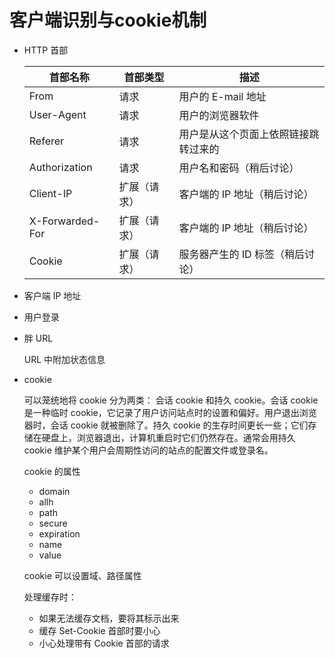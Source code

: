 # 客户端识别与cookie机制

- HTTP 首部

  首部名称|首部类型|描述
  -|-|-
  From | 请求 | 用户的 E-mail 地址
  User-Agent | 请求| 用户的浏览器软件
  Referer|请求|用户是从这个页面上依照链接跳转过来的
  Authorization|请求|用户名和密码（稍后讨论）
  Client-IP|扩展（请求）|客户端的 IP 地址（稍后讨论）
  X-Forwarded-For|扩展（请求）|客户端的 IP 地址（稍后讨论）
  Cookie|扩展（请求）|服务器产生的 ID 标签（稍后讨论）

- 客户端 IP 地址
- 用户登录
- 胖 URL
  
  URL 中附加状态信息

- cookie

  可以笼统地将 cookie 分为两类： 会话 cookie 和持久 cookie。会话 cookie 是一种临时 cookie，它记录了用户访问站点时的设置和偏好。用户退出浏览器时，会话 cookie 就被删除了。持久 cookie 的生存时间更长一些；它们存储在硬盘上，浏览器退出，计算机重启时它们仍然存在。通常会用持久 cookie 维护某个用户会周期性访问的站点的配置文件或登录名。

  cookie 的属性
  - domain
  - allh
  - path
  - secure
  - expiration
  - name
  - value

  cookie 可以设置域、路径属性

  处理缓存时：

  - 如果无法缓存文档，要将其标示出来
  - 缓存 Set-Cookie 首部时要小心
  - 小心处理带有 Cookie 首部的请求

